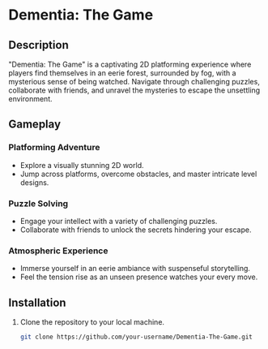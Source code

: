 # Dementia: The Game

## Description

"Dementia: The Game" is a captivating 2D platforming experience where players find themselves in an eerie forest, surrounded by fog, with a mysterious sense of being watched. Navigate through challenging puzzles, collaborate with friends, and unravel the mysteries to escape the unsettling environment.

## Gameplay

### Platforming Adventure

- Explore a visually stunning 2D world.
- Jump across platforms, overcome obstacles, and master intricate level designs.

### Puzzle Solving

- Engage your intellect with a variety of challenging puzzles.
- Collaborate with friends to unlock the secrets hindering your escape.

### Atmospheric Experience

- Immerse yourself in an eerie ambiance with suspenseful storytelling.
- Feel the tension rise as an unseen presence watches your every move.

## Installation

1. Clone the repository to your local machine.
   ```bash
   git clone https://github.com/your-username/Dementia-The-Game.git

